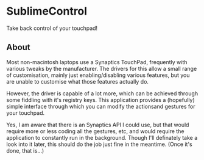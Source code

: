 SublimeControl
==============

Take back control of your touchpad!

About
-----

Most non-macintosh laptops use a Synaptics TouchPad, frequently with various tweaks
by the manufacturer. The drivers for this allow a small range of customisation,
mainly just enabling/disabling various features, but you are unable to customise
what those features actually do.

However, the driver is capable of a lot more, which can be achieved through some
fiddling with it's registry keys. This application provides a (hopefully) simple
interface through which you can modify the actionsand gestures for your touchpad.

Yes, I am aware that there is an Synaptics API I could use, but that would require
more or less coding all the gestures, etc, and would require the application to
constantly run in the background. Though I'll definately take a look into it later,
this should do the job just fine in the meantime. (Once it's done, that is...)
